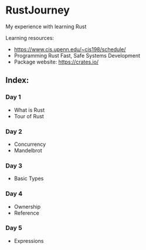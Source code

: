 # RustJourney

My experience with learning Rust

Learning resources:

- https://www.cis.upenn.edu/~cis198/schedule/
- Programming Rust Fast, Safe Systems Development
- Package website: https://crates.io/

## Index:

### Day 1

- What is Rust
- Tour of Rust

### Day 2

- Concurrency
- Mandelbrot

### Day 3

- Basic Types

### Day 4

- Ownership
- Reference

### Day 5

- Expressions
